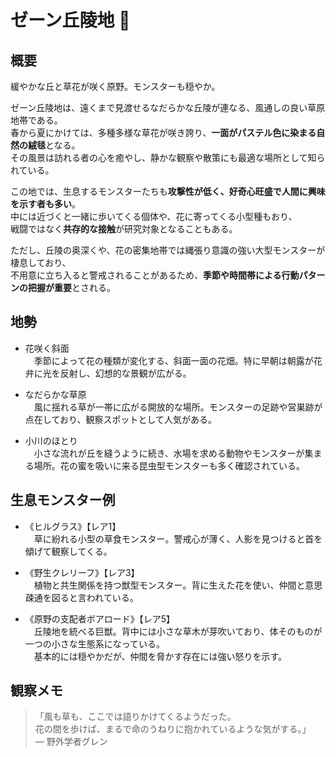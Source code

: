 # ゼーン丘陵地 🌼

## 概要
緩やかな丘と草花が咲く原野。モンスターも穏やか。

ゼーン丘陵地は、遠くまで見渡せるなだらかな丘陵が連なる、風通しの良い草原地帯である。  
春から夏にかけては、多種多様な草花が咲き誇り、**一面がパステル色に染まる自然の絨毯**となる。  
その風景は訪れる者の心を癒やし、静かな観察や散策にも最適な場所として知られている。

この地では、生息するモンスターたちも**攻撃性が低く、好奇心旺盛で人間に興味を示す者も多い**。  
中には近づくと一緒に歩いてくる個体や、花に寄ってくる小型種もおり、  
戦闘ではなく**共存的な接触**が研究対象となることもある。

ただし、丘陵の奥深くや、花の密集地帯では縄張り意識の強い大型モンスターが棲息しており、  
不用意に立ち入ると警戒されることがあるため、**季節や時間帯による行動パターンの把握が重要**とされる。

## 地勢
- 花咲く斜面  
　季節によって花の種類が変化する、斜面一面の花畑。特に早朝は朝露が花弁に光を反射し、幻想的な景観が広がる。

- なだらかな草原  
　風に揺れる草が一帯に広がる開放的な場所。モンスターの足跡や営巣跡が点在しており、観察スポットとして人気がある。

- 小川のほとり  
　小さな流れが丘を縫うように続き、水場を求める動物やモンスターが集まる場所。花の蜜を吸いに来る昆虫型モンスターも多く確認されている。

## 生息モンスター例
- 《ヒルグラス》【レア1】  
　草に紛れる小型の草食モンスター。警戒心が薄く、人影を見つけると首を傾げて観察してくる。

- 《野生クレリーフ》【レア3】  
　植物と共生関係を持つ獣型モンスター。背に生えた花を使い、仲間と意思疎通を図ると言われている。

- 《原野の支配者ボアロード》【レア5】  
　丘陵地を統べる巨獣。背中には小さな草木が芽吹いており、体そのものが一つの小さな生態系になっている。  
　基本的には穏やかだが、仲間を脅かす存在には強い怒りを示す。

## 観察メモ
> 「風も草も、ここでは語りかけてくるようだった。  
> 花の間を歩けば、まるで命のうねりに抱かれているような気がする。」  
> ― 野外学者グレン
